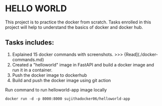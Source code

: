# HELLO WORLD

This project is to practice the docker from scratch. Tasks enrolled in this project will help to understand the basics of docker and docker hub.

## Tasks includes:

1. Explained 15 docker commands with screenshots. >>> {Read](./docker-commands.md)
2. Created a "helloworld" image in FastAPI and build a docker image and run it in a container.
3. Push the docker image to dockerhub
4. Build and push the docker image using git action


Run command to run helloworld-app image locally
```
docker run -d -p 8000:8000 sujithadocker06/helloworld-app
```


